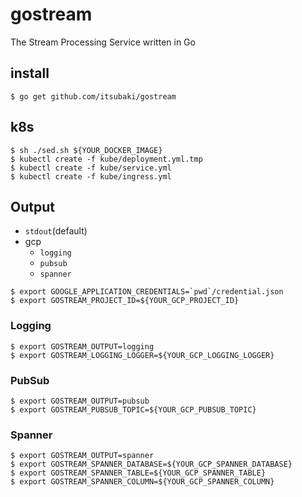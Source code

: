 # gostream
The Stream Processing Service written in Go

## install

```console
$ go get github.com/itsubaki/gostream
```

## k8s

```console
$ sh ./sed.sh ${YOUR_DOCKER_IMAGE}
$ kubectl create -f kube/deployment.yml.tmp
$ kubectl create -f kube/service.yml
$ kubectl create -f kube/ingress.yml
```

## Output

 - ```stdout```(default)
 - gcp
    + ```logging```
    + ```pubsub```
    + ```spanner```

```console
$ export GOOGLE_APPLICATION_CREDENTIALS=`pwd`/credential.json
$ export GOSTREAM_PROJECT_ID=${YOUR_GCP_PROJECT_ID}
```

### Logging

```console
$ export GOSTREAM_OUTPUT=logging
$ export GOSTREAM_LOGGING_LOGGER=${YOUR_GCP_LOGGING_LOGGER}
```

### PubSub

```console
$ export GOSTREAM_OUTPUT=pubsub
$ export GOSTREAM_PUBSUB_TOPIC=${YOUR_GCP_PUBSUB_TOPIC}
```

### Spanner

```console
$ export GOSTREAM_OUTPUT=spanner
$ export GOSTREAM_SPANNER_DATABASE=${YOUR_GCP_SPANNER_DATABASE}
$ export GOSTREAM_SPANNER_TABLE=${YOUR_GCP_SPANNER_TABLE}
$ export GOSTREAM_SPANNER_COLUMN=${YOUR_GCP_SPANNER_COLUMN}
```
